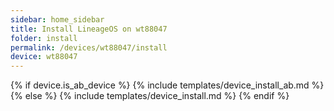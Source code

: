 ```yaml
---
sidebar: home_sidebar
title: Install LineageOS on wt88047
folder: install
permalink: /devices/wt88047/install
device: wt88047
---
```

{% if device.is_ab_device %}
{% include templates/device_install_ab.md %}
{% else %}
{% include templates/device_install.md %}
{% endif %}
